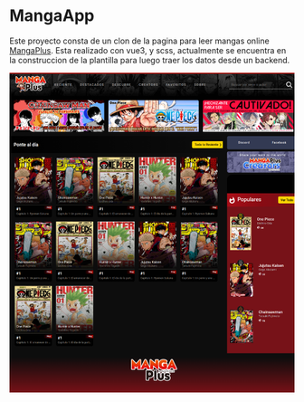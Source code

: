 # MangaApp 
Este proyecto consta de un clon de la pagina para leer mangas online <a href="https://mangaplus.shueisha.co.jp/updates">MangaPlus</a>.
Esta realizado con vue3, y scss, actualmente se encuentra en la construccion de la plantilla para luego traer los datos desde un backend.

<img src="./public/screenshotv2.png" alt="screenshotv2">
